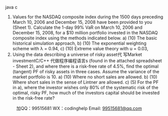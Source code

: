 java c
1.    Values for the   NASDAQ composite   index during the   1500 days   preceding   March   10,   2006   and December   15, 2008   have   been   provided to you   (Sheet   1).    Calculate the   1-day 99%   VaR   on   March   10, 2006 and   December   15,   2008, for a $10   million   portfolio   invested   in the   NASDAQ composite   index   using   the   methods   indicated   below. 
a)          (10) The   basic   historical simulation approach,
b)         (10) The exponential weighting scheme with λ =   0.94,
c)             (10)   Extreme value theory   with   u   =   0.03,
2.    Using the data describing   a   universe   of   risky   asset代 写Market investmentC/C++
代做程序编程语言s   (found   in   the   attached   spreadsheet   - Sheet   2), and where there   is a   risk-free   rate of 4.5%,   find   the   optimal   (tangent)   PF   of   risky   assets   in three cases. Assume the variance of the   market   portfolio   is   10. 
a)   (10) Where   no short sales   are   allowed.
b)   (10) Where short sales   in the sense   of   Lintner   are   allowed.
c)    (5)   For the   PF   in   a), where the   investor wishes only   80%   of   the   systematic   risk   of   the   optimal,   risky   PF,   how   much   of the   investors capital should   be   invested   in the   risk-free   rate?

         
加QQ：99515681  WX：codinghelp  Email: 99515681@qq.com
